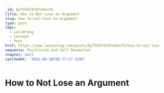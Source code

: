 ```yaml
---
_id: 6yTShbTdtATxKonY5
title: How to Not Lose an Argument
slug: how-to-not-lose-an-argument
type: post
tags:
  - LessWrong
  - Concept
  - Post
href: https://www.lesswrong.com/posts/6yTShbTdtATxKonY5/how-to-not-lose-an-argument
sequence: Positivism and Self Deception
chapter: null
synchedAt: '2022-08-30T08:17:57.528Z'
---
```


# How to Not Lose an Argument
